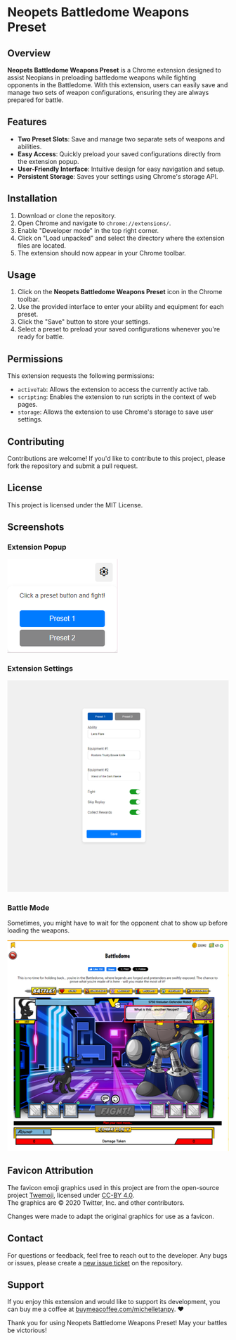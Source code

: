 # Neopets Battledome Weapons Preset

## Overview

**Neopets Battledome Weapons Preset** is a Chrome extension designed to assist Neopians in preloading battledome weapons while fighting opponents in the Battledome. With this extension, users can easily save and manage two sets of weapon configurations, ensuring they are always prepared for battle.

## Features

- **Two Preset Slots**: Save and manage two separate sets of weapons and abilities.
- **Easy Access**: Quickly preload your saved configurations directly from the extension popup.
- **User-Friendly Interface**: Intuitive design for easy navigation and setup.
- **Persistent Storage**: Saves your settings using Chrome's storage API.

## Installation

1. Download or clone the repository.
2. Open Chrome and navigate to `chrome://extensions/`.
3. Enable "Developer mode" in the top right corner.
4. Click on "Load unpacked" and select the directory where the extension files are located.
5. The extension should now appear in your Chrome toolbar.

## Usage

1. Click on the **Neopets Battledome Weapons Preset** icon in the Chrome toolbar.
2. Use the provided interface to enter your ability and equipment for each preset.
3. Click the "Save" button to store your settings.
4. Select a preset to preload your saved configurations whenever you're ready for battle.

## Permissions

This extension requests the following permissions:

- `activeTab`: Allows the extension to access the currently active tab.
- `scripting`: Enables the extension to run scripts in the context of web pages.
- `storage`: Allows the extension to use Chrome's storage to save user settings.

## Contributing

Contributions are welcome! If you'd like to contribute to this project, please fork the repository and submit a pull request.

## License

This project is licensed under the MIT License.

## Screenshots

### Extension Popup

![Extension Popup](screenshot/Extension.png "Extension Popup Screenshot")

### Extension Settings

![Settings](screenshot/Settings.png "Settings Screenshot")

### Battle Mode

Sometimes, you might have to wait for the opponent chat to show up before loading the weapons.

![Battle Mode](screenshot/Battle.png "Battle Mode Screenshot")

## Favicon Attribution

The favicon emoji graphics used in this project are from the open-source project [Twemoji](https://twemoji.twitter.com/), licensed under [CC-BY 4.0](https://creativecommons.org/licenses/by/4.0/).  
The graphics are © 2020 Twitter, Inc. and other contributors.

Changes were made to adapt the original graphics for use as a favicon.

## Contact

For questions or feedback, feel free to reach out to the developer.
Any bugs or issues, please create a [new issue ticket](https://github.com/MichelleTanPY/battledome-preset/issues/new) on the repository.

## Support

If you enjoy this extension and would like to support its development, you can buy me a coffee at [buymeacoffee.com/michelletanpy](https://buymeacoffee.com/michelletanpy). ❤

Thank you for using Neopets Battledome Weapons Preset! May your battles be victorious!

